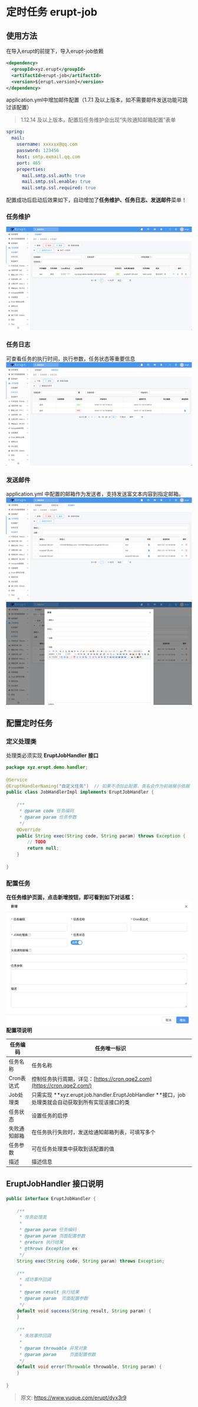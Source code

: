 # 定时任务 erupt-job


## 使用方法
在导入erupt的前提下，导入erupt-job依赖
```xml
<dependency>
  <groupId>xyz.erupt</groupId>
  <artifactId>erupt-job</artifactId>
  <version>${erupt.version}</version>
</dependency>
```
application.yml中增加邮件配置（1.7.1 及以上版本，如不需要邮件发送功能可跳过该配置）
> 1.12.14 及以上版本，配置后任务维护会出现“失败通知邮箱配置”表单

```yaml
spring:
  mail:
    username: xxxxxx@qq.com
    password: 123456
    host: smtp.exmail.qq.com
    port: 465
    properties:
      mail.smtp.ssl.auth: true
      mail.smtp.ssl.enable: true
      mail.smtp.ssl.required: true
```
配置成功后启动后效果如下，自动增加了**任务维护、任务日志、发送邮件**菜单！

### 任务维护
![image.png](./img/9n41Gz0UBOClh2HW/1611201703261-ef8b99cc-d4d0-4b3d-bc31-755bbe02c210-894883.png)


### 任务日志
可查看任务的执行时间，执行参数，任务状态等重要信息
![image.png](./img/9n41Gz0UBOClh2HW/1611201867828-38c84716-9211-4092-b174-f9d13d28bfce-020082.png)

### 发送邮件
application.yml 中配置的邮箱作为发送者，支持发送富文本内容到指定邮箱。
![image.png](./img/9n41Gz0UBOClh2HW/1611201973346-8c294607-1ddc-45a6-a2e0-affe2800fdee-725065.png)![image.png](./img/9n41Gz0UBOClh2HW/1611202033401-4f035701-7512-422d-aeac-e21afa394aed-444179.png)



## 配置定时任务

### 定义处理类
处理类必须实现 **EruptJobHandler** **接口**
```java
package xyz.erupt.demo.handler;

@Service
@EruptHandlerNaming("自定义任务")  // 如果不添加此配置，类名会作为前端展示依据
public class JobHandlerImpl implements EruptJobHandler {

    /**
     * @param code 任务编码
     * @param param 任务参数
     */
    @Override
    public String exec(String code, String param) throws Exception {
        // TODO
        return null;
    }
    
}

```

### 配置任务
**在任务维护页面，点击新增按钮，即可看到如下对话框：**
![image.png](./img/9n41Gz0UBOClh2HW/1607953756460-317660a1-cdff-4c2e-afae-996d204d4c31-518382.png)
**配置项说明**

| 任务编码 | 任务唯一标识 |
| --- | --- |
| 任务名称 | 任务名称 |
| Cron表达式 | 控制任务执行周期，详见：[https://cron.qqe2.com](https://cron.qqe2.com/) |
| Job处理类 | 只需实现 **xyz.erupt.job.handler.EruptJobHandler **接口，job处理类就会自动获取到所有实现该接口的类 |
| 任务状态 | 设置任务的启停 |
| 失败通知邮箱 | 在任务执行失败时，发送给通知邮箱列表，可填写多个 |
| 任务参数 | 可在任务处理类中获取到该配置的值 |
| 描述 | 描述信息 |



## EruptJobHandler 接口说明
```java
public interface EruptJobHandler {

    /**
     * 任务处理类
     *
     * @param param 任务编码
     * @param param 页面配置参数
     * @return 执行结果
     * @throws Exception ex
     */
    String exec(String code, String param) throws Exception;

    /**
     * 成功事件回调
     *
     * @param result 执行结果
     * @param param  页面配置参数
     */
    default void success(String result, String param) {
    }

    /**
     * 失败事件回调
     *
     * @param throwable 异常对象
     * @param param     页面配置参数
     */
    default void error(Throwable throwable, String param) {
    }

}
```


> 原文: <https://www.yuque.com/erupt/dyx3r9>